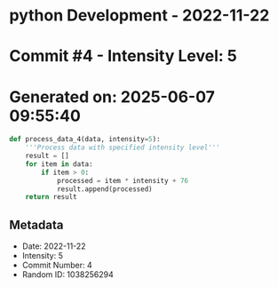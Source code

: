 ﻿# python Development - 2022-11-22
# Commit #4 - Intensity Level: 5
# Generated on: 2025-06-07 09:55:40
```python
def process_data_4(data, intensity=5):
    '''Process data with specified intensity level'''
    result = []
    for item in data:
        if item > 0:
            processed = item * intensity + 76
            result.append(processed)
    return result
```
## Metadata
- Date: 2022-11-22
- Intensity: 5
- Commit Number: 4
- Random ID: 1038256294
